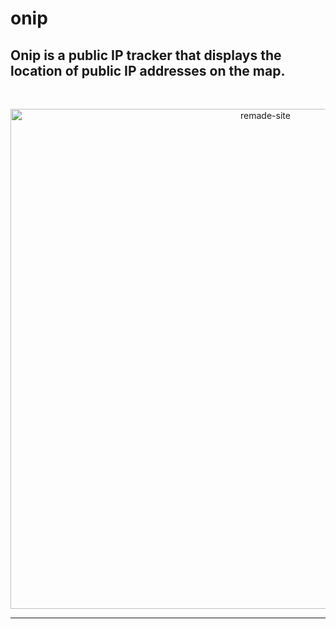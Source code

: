 # onip


Onip is a public IP tracker that displays the location of public IP addresses on the map.
---

<br>
<p align="center"><img width=800 alt="remade-site" src="https://i.ibb.co/mSQPq4C/onip.png" ></p>


---




